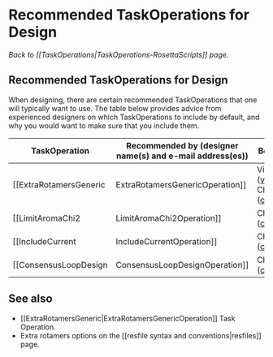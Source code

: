 # Recommended TaskOperations for Design
*Back to [[TaskOperations|TaskOperations-RosettaScripts]] page.*
## Recommended TaskOperations for Design

When designing, there are certain recommended TaskOperations that one will typically want to use.  The table below provides advice from experienced designers on which TaskOperations to include by default, and why you would want to make sure that you include them.

| TaskOperation | Recommended by (designer name(s) and e-mail address(es)) | Best-use options | Reason(s) to Include this TaskOperation, and Caveats |
|----|----|----|----|
| [[ExtraRotamersGeneric|ExtraRotamersGenericOperation]] | Vikram K. Mulligan (vmullig@uw.edu), Chris Bahl (cdbahl@uw.edu) | **ex1="true"** **ex2="true"** | The default set of rotamers considered for each designable residue is often not perfectly suited for design.  Often, you'll want rotamers that deviate slightly from those that the packer is considering.  The **ex1** and **ex2** options allow a user to specify that for each rotamer, additional samples of chi1 and chi2 should be added.  For example, default sampling for leucine considers three values for chi1 and three values for chi2 (approximately -60, 60, and 180 degrees for each), for a combinatorial total of 9 rotamers per leucine residue. The **ex1** and **ex2** options add additional samples to each side of the existing samples, increasing the number of rotamers in the leucine case to 81, and possibly allowing additional well-packed configurations to be found. Note though that activating additional rotamers increases the computational cost of a packer run, both in terms of memory and computational time, since many more rotamer combinations must be evaluated, so for the largest design tasks, one may wish to omit this TaskOperation, but if considerations of computation time allow it, it should be included. |
| [[LimitAromaChi2|LimitAromaChi2Operation]] | Chris Bahl (cdbahl@uw.edu) | **include_trp="True"** | disallow unrealistic chi2 angles in aromatic amino acid side chains |
| [[IncludeCurrent|IncludeCurrentOperation]] | Chris Bahl (cdbahl@uw.edu) |  | don't throw away the rotamers from the input model |
| [[ConsensusLoopDesign|ConsensusLoopDesignOperation]] | Chris Bahl (cdbahl@uw.edu) | **include_adjacent_residues="True"** | this restricts amino acid identities in loops based on the ABEGO torsion bins of the loop residues and the common sequence profiles from native proteins for loops with the same ABEGO bins |


## See also
* [[ExtraRotamersGeneric|ExtraRotamersGenericOperation]] Task Operation.
* Extra rotamers options on the [[resfile syntax and conventions|resfiles]] page.